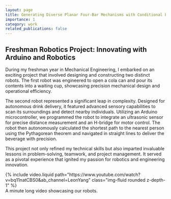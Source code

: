 ```yaml
---
layout: page
title: Generating Diverse Planar Four-Bar Mechanisms with Conditional beta-VAE
importance: 1
category: work
related_publications: false
---
```


## Freshman Robotics Project: Innovating with Arduino and Robotics

During my freshman year in Mechanical Engineering, I embarked on an exciting project that involved designing and constructing two distinct robots. The first robot was engineered to open a cola can and pour its contents into a waiting cup, showcasing precision mechanical design and operational efficiency.

The second robot represented a significant leap in complexity. Designed for autonomous drink delivery, it featured advanced sensory capabilities to scan its surroundings and detect nearby individuals. Utilizing an Arduino microcontroller, we programmed the robot to integrate an ultrasonic sensor for precise distance measurement and an H-bridge for motor control. The robot then autonomously calculated the shortest path to the nearest person using the Pythagorean theorem and navigated in straight lines to deliver the beverage with precision.

This project not only refined my technical skills but also imparted invaluable lessons in problem-solving, teamwork, and project management. It served as a pivotal experience that ignited my passion for robotics and engineering innovation.

<div class="row mt-3">
    <div class="col-sm mt-3 mt-md-0">
        {% include video.liquid path="https://www.youtube.com/watch?v=bq11natCBS0&ab_channel=LeonYang" class="img-fluid rounded z-depth-1" %}
    </div>
</div>
<div class="caption">
    A minute long video showcasing our robots.
</div>

